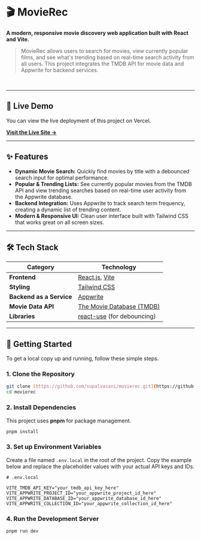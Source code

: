 <div>

# 🎬 MovieRec

**A modern, responsive movie discovery web application built with React and Vite.**
<br />

</div>

> MovieRec allows users to search for movies, view currently popular films, and see what's trending based on real-time search activity from all users. This project integrates the TMDB API for movie data and Appwrite for backend services.

<br />

---
## 🚀 Live Demo

You can view the live deployment of this project on Vercel.

[**Visit the Live Site →**](https://movierec-gamma.vercel.app)

---

## ✨ Features

* **Dynamic Movie Search:** Quickly find movies by title with a debounced search input for optimal performance.
* **Popular & Trending Lists:** See currently popular movies from the TMDB API and view trending searches based on real-time user activity from the Appwrite database.
* **Backend Integration:** Uses Appwrite to track search term frequency, creating a dynamic list of trending content.
* **Modern & Responsive UI:** Clean user interface built with Tailwind CSS that works great on all screen sizes.

---

## 🛠️ Tech Stack

| Category                 | Technology                                                                       |
| ------------------------ | -------------------------------------------------------------------------------- |
| **Frontend** | [React.js](https://reactjs.org/), [Vite](https://vitejs.dev/)                     |
| **Styling** | [Tailwind CSS](https://tailwindcss.com/)                                         |
| **Backend as a Service** | [Appwrite](https://appwrite.io/)                                                 |
| **Movie Data API** | [The Movie Database (TMDB)](https://www.themoviedb.org/documentation/api)        |
| **Libraries** | [react-use](https://github.com/streamich/react-use) (for debouncing)             |

---

## 🚀 Getting Started

To get a local copy up and running, follow these simple steps.

### 1. Clone the Repository

```sh
git clone [https://github.com/supalvasani/movierec.git](https://github.com/supalvasani/movierec.git)
cd movierec

```
### 2. Install Dependencies

This project uses **pnpm** for package management.

```sh
pnpm install

```
### 3. Set up Environment Variables

Create a file named `.env.local` in the root of the project. Copy the example below and replace the placeholder values with your actual API keys and IDs.

```env
# .env.local

VITE_TMDB_API_KEY="your_tmdb_api_key_here"
VITE_APPWRITE_PROJECT_ID="your_appwrite_project_id_here"
VITE_APPWRITE_DATABASE_ID="your_appwrite_database_id_here"
VITE_APPWRITE_COLLECTION_ID="your_appwrite_collection_id_here"

```
### 4. Run the Development Server

```sh
pnpm run dev

